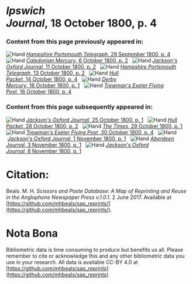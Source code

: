 # *Ipswich Journal*, 18 October 1800, p. 4  
  
### Content from this page previously appeared in:  
![Hand](http://scissorsandpaste.net/wp-content/uploads/2017/06/smallhandpointer.png) [*Hampshire Portsmouth Telegraph*, 29 September 1800, p. 4](https://mhbeals.github.io/sap_html/Hampshire-Portsmouth-Telegraph/Hampshire-Portsmouth-Telegraph-29-September-1800-p-4)  
![Hand](http://scissorsandpaste.net/wp-content/uploads/2017/06/smallhandpointer.png) [*Caledonian Mercury*, 6 October 1800, p. 2](https://mhbeals.github.io/sap_html/Caledonian-Mercury/Caledonian-Mercury-6-October-1800-p-2)  
![Hand](http://scissorsandpaste.net/wp-content/uploads/2017/06/smallhandpointer.png) [*Jackson's Oxford Journal*, 11 October 1800, p. 2](https://mhbeals.github.io/sap_html/Jackson's-Oxford-Journal/Jackson's-Oxford-Journal-11-October-1800-p-2)  
![Hand](http://scissorsandpaste.net/wp-content/uploads/2017/06/smallhandpointer.png) [*Hampshire Portsmouth Telegraph*, 13 October 1800, p. 2](https://mhbeals.github.io/sap_html/Hampshire-Portsmouth-Telegraph/Hampshire-Portsmouth-Telegraph-13-October-1800-p-2)  
![Hand](http://scissorsandpaste.net/wp-content/uploads/2017/06/smallhandpointer.png) [*Hull Packet*, 14 October 1800, p. 4](https://mhbeals.github.io/sap_html/Hull-Packet/Hull-Packet-14-October-1800-p-4)  
![Hand](http://scissorsandpaste.net/wp-content/uploads/2017/06/smallhandpointer.png) [*Derby Mercury*, 16 October 1800, p. 1](https://mhbeals.github.io/sap_html/Derby-Mercury/Derby-Mercury-16-October-1800-p-1)  
![Hand](http://scissorsandpaste.net/wp-content/uploads/2017/06/smallhandpointer.png) [*Trewman's Exeter Flying Post*, 16 October 1800, p. 4](https://mhbeals.github.io/sap_html/Trewman's-Exeter-Flying-Post/Trewman's-Exeter-Flying-Post-16-October-1800-p-4)  
  
### Content from this page subsequently appeared in:  
![Hand](http://scissorsandpaste.net/wp-content/uploads/2017/06/smallhandpointer.png) [*Jackson's Oxford Journal*, 25 October 1800, p. 1](https://mhbeals.github.io/sap_html/Jackson's-Oxford-Journal/Jackson's-Oxford-Journal-25-October-1800-p-1)  
![Hand](http://scissorsandpaste.net/wp-content/uploads/2017/06/smallhandpointer.png) [*Hull Packet*, 28 October 1800, p. 2](https://mhbeals.github.io/sap_html/Hull-Packet/Hull-Packet-28-October-1800-p-2)  
![Hand](http://scissorsandpaste.net/wp-content/uploads/2017/06/smallhandpointer.png) [*The Times*, 29 October 1800, p. 1](https://mhbeals.github.io/sap_html/The-Times/The-Times-29-October-1800-p-1)  
![Hand](http://scissorsandpaste.net/wp-content/uploads/2017/06/smallhandpointer.png) [*Trewman's Exeter Flying Post*, 30 October 1800, p. 4](https://mhbeals.github.io/sap_html/Trewman's-Exeter-Flying-Post/Trewman's-Exeter-Flying-Post-30-October-1800-p-4)  
![Hand](http://scissorsandpaste.net/wp-content/uploads/2017/06/smallhandpointer.png) [*Jackson's Oxford Journal*, 1 November 1800, p. 1](https://mhbeals.github.io/sap_html/Jackson's-Oxford-Journal/Jackson's-Oxford-Journal-1-November-1800-p-1)  
![Hand](http://scissorsandpaste.net/wp-content/uploads/2017/06/smallhandpointer.png) [*Aberdeen Journal*, 3 November 1800, p. 1](https://mhbeals.github.io/sap_html/Aberdeen-Journal/Aberdeen-Journal-3-November-1800-p-1)  
![Hand](http://scissorsandpaste.net/wp-content/uploads/2017/06/smallhandpointer.png) [*Jackson's Oxford Journal*, 8 November 1800, p. 1](https://mhbeals.github.io/sap_html/Jackson's-Oxford-Journal/Jackson's-Oxford-Journal-8-November-1800-p-1)  


# Citation: 

Beals. M. H. *Scissors and Paste Database: A Map of Reprinting and Reuse in the Anglophone Newspaper Press v.1.0.1.* 2 June 2017. Available at [https://github.com/mhbeals/sap_reprints/](https://github.com/mhbeals/sap_reprints/). 

# Nota Bona

Bibliometric data is time consuming to produce but benefits us all. Please remember to cite or acknowledge this and any other bibliometric data you use in your research. All data is available CC-BY 4.0 at [https://github.com/mhbeals/sap_reprints](https://github.com/mhbeals/sap_reprints)